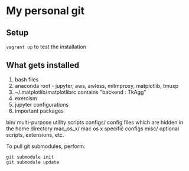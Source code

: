 # My personal git

## Setup 

`vagrant up` to test the installation

## What gets installed 

1. bash files
1. anaconda
 root - jupyter, aws, awless, mitmproxy, matplotlib, tmuxp
1. ~/.matplotlib/matplotlibrc contains "backend : TkAgg"
1. exercism
1. jupyter configurations
1. important packages



bin/
    multi-purpose utility scripts
configs/
    config files which are hidden in the home directory
mac_os_x/
    mac os x specific configs
misc/
    optional scripts, extensions, etc.

To pull git submodules, perform:

	git submodule init
	git submodule update
